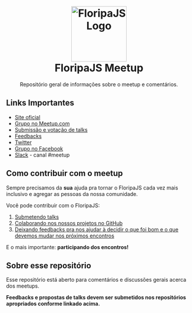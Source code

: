 <h1 align=center>
  <a href="http://floripajs.org" title="Floripa JS">
    <img alt="FloripaJS Logo" src="http://floripajs.org/assets/img/logo.svg" width="150" />
  </a><br>
  FloripaJS Meetup
</h1>

<p align=center>
    Repositório geral de informações sobre o meetup e comentários.
</p>


## Links Importantes

* [Site oficial](http://floripajs.org)
* [Grupo no Meetup.com](http://www.meetup.com/floripajs)
* [Submissão e votação de talks](https://github.com/floripajs/talks)
* [Feedbacks](https://github.com/floripajs/feedbacks)
* [Twitter](https://twitter.com/FloripaJS)
* [Grupo no Facebook](https://www.facebook.com/groups/floripajs)
* [Slack](http://slack.floripajs.org) - canal #meetup

## Como contribuir com o meetup

Sempre precisamos da **sua** ajuda pra tornar o FloripaJS cada vez mais inclusivo e agregar as pessoas da nossa comunidade.

Você pode contribuir com o FloripaJS:

1. [Submetendo talks](https://github.com/floripajs/talks)
2. [Colaborando nos nossos projetos no GitHub](https://github.com/floripajs)
3. [Deixando feedbacks pra nos ajudar à decidir o que foi bom e o que devemos mudar nos próximos encontros](https://github.com/floripajs/feedbacks)

E o mais importante: **participando dos encontros!**

## Sobre esse repositório

Esse repositório está aberto para comentários e discussões gerais acerca dos meetups.

**Feedbacks e propostas de talks devem ser submetidos nos repositórios apropriados conforme linkado acima.**
